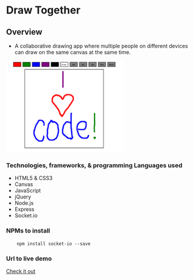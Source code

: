 # Draw Together

## Overview
* A collaborative drawing app where multiple people on different devices can draw on the same canvas at the same time.

![Draw Together](img/drawapp.png)


### Technologies, frameworks, & programming Languages used
* HTML5 & CSS3
* Canvas
* JavaScript
* jQuery
* Node.js
* Express
* Socket.io


### NPMs to install

``` npm install express --save
    npm install socket-io --save
```


### Url to live demo

[Check it out](https://draw-together-fchckyjitc.now.sh/)
